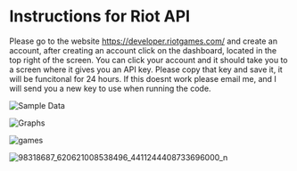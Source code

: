 # Instructions for Riot API
Please go to the website 
https://developer.riotgames.com/
and create an account, after creating an account click on the dashboard, located in the top right of the screen. You can click your account and it should take you to a screen where it gives you an API key. Please copy that key and save it, it will be funcitonal for 24 hours. If this doesnt work please email me, and I will send you a new key to use when running the code.

![Sample Data](https://user-images.githubusercontent.com/58304673/82372642-5541e400-99ea-11ea-816e-986cf32e4b66.jpg)

![Graphs](https://user-images.githubusercontent.com/58304673/82372580-36435200-99ea-11ea-9d2f-000127f03d5a.jpg)

![games](https://user-images.githubusercontent.com/58304673/82373998-7277b200-99ec-11ea-861d-04d7db47f96a.jpg)

![98318687_620621008538496_4411244408733696000_n](https://user-images.githubusercontent.com/58304673/82374081-89b69f80-99ec-11ea-8819-3caa6135c786.jpg)


